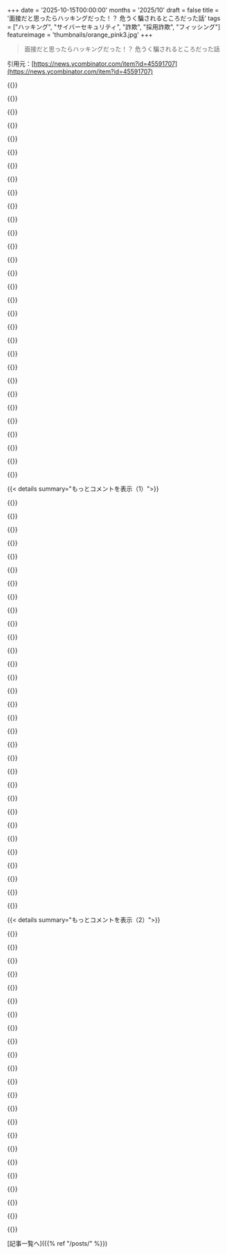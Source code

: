 +++
date = '2025-10-15T00:00:00'
months = '2025/10'
draft = false
title = '面接だと思ったらハッキングだった！？ 危うく騙されるところだった話'
tags = ["ハッキング", "サイバーセキュリティ", "詐欺", "採用詐欺", "フィッシング"]
featureimage = 'thumbnails/orange_pink3.jpg'
+++

> 面接だと思ったらハッキングだった！？ 危うく騙されるところだった話

引用元：[https://news.ycombinator.com/item?id=45591707](https://news.ycombinator.com/item?id=45591707)




{{<matomeQuote body="この記事、LLMが書いたでしょ。作者の英語力に自信がないのは分かるけど、ChatGPTに入れた元のプロンプトを読みたいんだよ。話が本当ならすごく面白いのに、作者が文章をダメにしちゃったのが残念だね。David、元のプロンプトをこのコメントへの返信としてシェアしてくれない？お願い！" userName="nubg" createdAt="2025/10/15 14:45:59" color="#45d325">}}




{{<matomeQuote body="フィードバックありがとう！実はこれ、11回も修正したんだ。<br>ClaudeとGoogle Docs連携を使ったから、チャット全体は共有できないけど、僕が最初に使ったGoogle Docはこれだよ：https://docs.google.com/document/d/1of_uWXw-CppnFtWoehIrr1ir... これと、このプロンプト↓と、システムプロンプトを使ったんだ。" userName="DavidDodda" createdAt="2025/10/15 15:58:04" color="#45d325">}}




{{<matomeQuote body="あのさ、『URLが24時間後に消えた』って部分、AIが全部作ったの？それともAIとのチャットで、君がその『24時間後に消えた』って情報を提供したの？" userName="ishouldbework" createdAt="2025/10/15 16:49:32" color="#38d3d3">}}




{{<matomeQuote body="いや、あれは僕が書いたんだ。監視スクリプトとか使って確認したわけじゃないけど、最初に試した時は生きてたのに、次の日同じ時間くらいに試したら消えてたんだよね。" userName="DavidDodda" createdAt="2025/10/15 18:07:00" color="#38d3d3">}}




{{<matomeQuote body="AIなしで書く時に備えてだけど、『setup』と『checkout』は名詞だよ。動詞として使うなら、『set up』と『check out』って2単語になるんだ。間に他の単語を挟めるかで覚えるといいよ。例えば、『set *it* up』とか『check *something* out』ね。" userName="tempestn" createdAt="2025/10/15 20:52:20" color="">}}




{{<matomeQuote body="『あなたはAI Botで、作者の書き方を真似するのが得意です。以下に記述されたトーンでコンテンツを書くのが目標です』っていうシステムプロンプトの書き方って、もっと直接的に『私の書き方を真似して。以下のトーンを使って』って言うより効果あるの？純粋な疑問。" userName="teo_zero" createdAt="2025/10/15 22:48:20" color="">}}




{{<matomeQuote body="「ひどい文章」って言うけど、この文章、僕には全然問題なく読めるし、多くの人もそう思ってるはず。なんでそんなに否定的に反応するの？文章は読みやすいし、飽きっぽい僕でも最後まで読めたよ。多くの人が賢く見せようとするような尊大な文章じゃないしね。" userName="munksbeer" createdAt="2025/10/16 13:55:02" color="">}}




{{<matomeQuote body="複合語を分割するかどうかの判断って、この方法が一般的なの？" userName="kenjackson" createdAt="2025/10/16 00:53:53" color="">}}




{{<matomeQuote body="1．ひどい文章だよ。良い文章を読んでないね。2．すぐにAIの駄作ってバレるから、信憑性が疑われる。3．作者がちゃんと書く努力をしないなら、僕らが読む努力をするのは失礼。4．こんな書き方が普通になったら、文体の多様性が死ぬし、誰にとっても良くない。5．多くの人が金のためにデタラメを量産してるから、これも本当じゃないかもね。" userName="chipsrafferty" createdAt="2025/10/17 15:37:58" color="#ff33a1">}}




{{<matomeQuote body="やばいことに、フィアンセが指摘するまで俺、これに気づかなかったんだ。それまで、ただ内容が散漫すぎるだけだと思って、ほとんどスキップしてた。最近LLM出力はあまり使ってないし、普段は「余計なこと言わず、簡潔に教えてくれ」ってお願いしてるから、こういうのを見抜く力がかなり鈍ってたみたい。たぶん、多くの普通の人がこれを見てるってことなんだろうな…めちゃくちゃ怖い。<br>ブロガーへのアドバイス：<br>書きすぎなくらい書け、書くことがなくなるまで指の赴くままに書くんだ。自己批判は後回しにして、とにかく書くことが難しすぎることなんてないはずだ。何かを説明しようとして、目標を達成する前に書くことがなくなったら、もう少しリサーチしろ。あるトピックについてあまり書けないってのは、そのトピックを十分に理解してない良い兆候だ。<br>なんとか要点にたどり着くようなゴチャゴチャな文章ができたら、それを大幅に削れ。無駄な部分を批判的に考えろ。説明したいトピックと関係ないものは全て取り除け。<br>それから、LLMに渡すんだ。書き直してもらうんじゃなくて、編集上の提案をもらったり、スペルミスやぎこちない文章を直してもらうんだ。ただし、大きな提案にはめちゃくちゃ批判的になれ！「俺が書いた」って感じがしなくなるようなものには、めちゃくちゃ批判的になれ！<br>この時点で、もう一度編集して、徹底的に精査しろ。このプロセスの一部を数回繰り返してもいい。<br>これで十分だ。投稿できる。<br>本を書きたいなら、ちゃんとした編集者を探せ。<br>ChatGPTに記事を書かせるな。" userName="Arch-TK" createdAt="2025/10/16 08:42:08" color="#ff5c5c">}}




{{<matomeQuote body="あんたのコメントを読んで衝撃を受けたよ。でもそれから、真実があるだけでなく、あんたは完全に正しかった。<br>見出しを完璧に捉えてたね。それから、その理由かもしれないことを説明してくれた。<br>さらに、なぜ元の投稿者がそうしたのかを考察してくれた。<br>そして最後に、元の投稿者に彼が使った忌まわしいプロンプトを共有するように頼むことで、彼の罪をほとんど認めさせたね。<br>---（俺のゴミはAIが書いたんじゃないけど、そのムカつくスタイルを必死に真似してみたよ）。" userName="foofoo12" createdAt="2025/10/15 18:31:15" color="#38d3d3">}}




{{<matomeQuote body="「The Operation」セクションまではLLMが書いたようには見えなかったけど、それ以降は…ああ、うん、ChatGPTだね。LLMが仕上げに使われたとしても、それでも面白い話だったけどね、笑。" userName="whatamidoingyo" createdAt="2025/10/15 14:51:33" color="#ff5c5c">}}




{{<matomeQuote body="これに賛成。俺はLLMスタイルが大嫌いなんだ。全部同じように読めるし。記事を読んで即座に気づかない人がいるってのに、全然共感できないね。せっかく面白い記事なのに、めちゃくちゃイライラする。" userName="annoying_write" createdAt="2025/10/15 14:47:23" color="#ff33a1">}}




{{<matomeQuote body="俺は言語学者じゃないけど、名詞が複合語で動詞形が二語になるような、こういう種類の言葉のほとんどに当てはまると思うな。例えば、log in、back up、break down、work outとかね。共通してるのは、二語目がin、out、up、downのどれかってことみたい。" userName="tempestn" createdAt="2025/10/16 01:59:40" color="">}}




{{<matomeQuote body="「you where absolutely right」ってところ、「where」が「were」の間違いだから、AIを真似てる人間だってことを示すのに完璧な一文かもね。AIならこんなスペルミスしないだろうし。" userName="eikowagenknecht" createdAt="2025/10/16 06:48:34" color="#ff33a1">}}




{{<matomeQuote body="フィードバックありがとう！<br>みんなのコメントから学んだ大きなことの一つだね。ブログ記事になった今のAIコンテンツより、俺が書いた元の記事の方が好きって人が多かったんだ。自分の文章にもっと自信を持つべきだね。<br>ところで、お前Arch Linuxユーザーなのにフィアンセがいるって？怪しいな :) /s" userName="DavidDodda" createdAt="2025/10/16 09:06:43" color="#ff5733">}}




{{<matomeQuote body="ちなみに、Google Docは素晴らしいね。でも実際のブログ投稿は時間の無駄だったわ。俺も生活で忙しいし、LLM出力に時間を無駄にさせられるのは全然嬉しくないね。でも、Google Docは本当に良い内容だよ。" userName="furyofantares" createdAt="2025/10/16 04:35:35" color="#38d3d3">}}




{{<matomeQuote body="“The Operation”まではコンテンツ良かったよ。AI出力によくあるパターンで、良い部分もあるけど、冗長で単調なテキストが続くんだよね。“Sloppified”って良い表現だわ。こういうAIコンテンツを読んでるって気づくと、物語に集中できなくなって、記事全体の信憑性を疑っちゃうのが残念。透明性を保ってくれてありがとう、このやり方はAIコンテンツが広がる中で役立つと思うよ。" userName="flatline" createdAt="2025/10/15 16:29:52" color="#785bff">}}




{{<matomeQuote body="普通に書けよ。AIスロップは読めたもんじゃない。" userName="chipsrafferty" createdAt="2025/10/17 15:31:29" color="">}}




{{<matomeQuote body="これ、めちゃくちゃ面白いね！投稿してくれてありがとう！" userName="mquander" createdAt="2025/10/20 22:36:26" color="">}}




{{<matomeQuote body="LLMへの“flattery”（お世辞）は、昔は重要だって言われてたんだ（3年くらいの歴史しかない分野だけどね）。そうしないとLLMが別の役割を演じちゃうからって。でも、きっとRLHFトレーニングが強くなったから、今はそこまでじゃないのかもね。" userName="zahlman" createdAt="2025/10/20 22:43:51" color="#ff5c5c">}}




{{<matomeQuote body="いいね！オリジナルは見てないけど、このAI版はバズってるね。普段シェアしないんだけど、これはシェアしたいって思ったよ。" userName="adiian" createdAt="2025/10/17 10:43:26" color="">}}




{{<matomeQuote body="Google Doc版の方が断然読みやすいって、俺も何番目かの意見として言っておくね。" userName="pcpuser" createdAt="2025/10/16 06:07:06" color="">}}




{{<matomeQuote body="正直、Google Docは情報が全部詰まってて、長さも1/4くらいだよ。LLMは教えてないことは知らないから、同じことを言うのに言葉を増やすだけで、著者の声が失われちゃうんだ。ぶっちゃけて言うと、書くのが面倒なら、人が読むのも面倒だって思うべきだよね。" userName="surprisetrex" createdAt="2025/10/16 18:02:35" color="#785bff">}}




{{<matomeQuote body="マジかよ、普通に書く方がマシに決まってるだろ。俺がおかしくなっちゃったのか？" userName="etfdeffrhjjjjj" createdAt="2025/10/15 16:12:18" color="">}}




{{<matomeQuote body="苦痛を認めてくれてありがとう。" userName="nubg" createdAt="2025/10/15 14:48:27" color="">}}




{{<matomeQuote body="普段ならAIライティングに文句言うとこだけど、作者がプロセスを共有してくれて興味深いね。" userName="oasisbob" createdAt="2025/10/15 17:53:42" color="">}}




{{<matomeQuote body="この記事、”The Operation”までは入力の言い換えだったけど、そこからAIが長くて退屈な話を作り始めたって感じだね。" userName="LordDragonfang" createdAt="2025/10/16 21:32:36" color="#ff5c5c">}}




{{<matomeQuote body="この記事めっちゃ面白いけど、AIが書いたっぽいなー。AIじゃなかったら読めなかったかもだけど、やっぱ作者自身に書いてほしかったな。無料で頑張れって言うのは無理あるけどさ、もし僕だったら自分で書くけどね。" userName="Wowfunhappy" createdAt="2025/10/15 19:50:20" color="">}}




{{<matomeQuote body="読むの超イライラする！短い文が多すぎで、”XだけでなくYも”みたいな形式ばっかじゃん。”攻撃方法は？”とか”高価なセキュリティツールじゃない。高価なアンチウイルスソフトじゃない。AIアシスタントに聞くだけだ…”みたいな引っ掛けもウザい。AI記事のパターンが分かってきて、見分けやすくなった気がするわ。" userName="cddotdotslash" createdAt="2025/10/15 20:15:14" color="#ff5c5c">}}




{{< details summary="もっとコメントを表示（1）">}}

{{<matomeQuote body="同僚からAIツールで文章を修正しろってよく言われるけど、自分の”声”を失いたくないから使わないんだよね。文章のスタイルって僕の価値だから。AIアートも同じで、まあまあのものは作れるけど、魂がなくてありきたりで味気ないじゃん。" userName="c0nsumer" createdAt="2025/10/15 20:53:30" color="">}}




{{<matomeQuote body="僕は文章が得意で、ChatGPTとかGrok、GeminiとかのAIを駆使してブログ記事書いてるよ。まずAIにアイデアを広げさせて、それから”AIっぽさ”を消して自分の”声”を出すように何度も編集するんだ。<br>自分で全部書かないのは、ライターズブロック解消と思考整理にめっちゃ役立つから！僕のブログは公開ジャーナルみたいなもんだよ。" userName="raw_anon_1111" createdAt="2025/10/15 23:21:49" color="#ff5733">}}




{{<matomeQuote body="そうなんだよ。元の記事と使ったプロンプトは僕の他のコメントで見れるよ。仕事の製品ローンチとか色々あって、この記事に全然時間かけられなかったんだ。理解してくれてありがとう。" userName="DavidDodda" createdAt="2025/10/15 20:13:53" color="#38d3d3">}}




{{<matomeQuote body="攻撃がどうやって作られたかの詳細が面白かったよ。" userName="Wowfunhappy" createdAt="2025/10/15 21:17:14" color="">}}




{{<matomeQuote body="うん、これは有益で大事な記事だよ。ここで文句言ってる人たちはバカげてるね。つまらない理由でこの記事を読まなかった人たちが、同じようなソーシャルエンジニアリングの被害に遭わないことを願うよ。" userName="jibal" createdAt="2025/10/15 22:08:11" color="">}}




{{<matomeQuote body="AIで文章を“プロっぽく”してるんだ。最近は「My CVはAIで修正したけど、内容に嘘はないよ」って言わなきゃいけなくてさ。" userName="awesome_dude" createdAt="2025/10/15 20:34:33" color="">}}




{{<matomeQuote body="君の言う通り、書き方って個性的だよね。AIが書くと最適化された特定のスタイルになっちゃう。文法修正とかにはAIもアリだけど、自分の文章って感じは欲しいじゃん？<br>良いブログ記事を書くのに英語力なんてそこまでいらないし、AIに頼りすぎるのは正直悲しいよ。書くのは時間かかるけど、その価値はある！<br>P.S.: AIっぽい書き方で誤解される人もいるだろうけど、問題はAIかどうかより、そのスタイルが味気ないってことかもね。" userName="jchw" createdAt="2025/10/15 20:53:18" color="#ff5733">}}




{{<matomeQuote body="AIには文法とスペル修正だけ頼んで、変更は自分で手動で適用してるよ。つまり、y2k以降のワードプロセッサとやってること変わらないんだよね？" userName="genghisjahn" createdAt="2025/10/15 21:13:40" color="">}}




{{<matomeQuote body="AIヘルプについてグチグチ言ってるの、AI自体よりもよっぽどうざいし気が散るんだけど。" userName="anonymars" createdAt="2025/10/15 23:46:48" color="">}}




{{<matomeQuote body="「この記事はすごく面白いのにAIが書いた気がしてならないんだよね。文体にそれっぽい特徴が全部出てる」ってさ。<br>悲しいことに、AIの文章が世に溢れたら、人間もAIみたいに話し始めるんだろうね。それが新しいコミュニケーションの標準になるんだよ。" userName="rdtsc" createdAt="2025/10/15 20:35:53" color="#ff33a1">}}




{{<matomeQuote body="「書き終わる頃には、まるで自分が書いたみたいに聞こえる」って言うけど、作家の僕からしたらすごく悲しいね。<br>僕が自分らしい文章を書く方法は、自分で書くことだよ。それが僕を作家にしてるんだから。君のやり方は文章を作るのには生産的だけど、それは君が“書いたもの”じゃないだろ？" userName="baubino" createdAt="2025/10/16 00:54:53" color="#38d3d3">}}




{{<matomeQuote body="ふーん、なんでそんなこと言わなきゃいけないの？CVって、超完璧に仕上げるものだし、他の文章と一貫してる必要なんてなくない？" userName="anon84873628" createdAt="2025/10/15 21:10:22" color="">}}




{{<matomeQuote body="じゃあ、普通のワードプロセッサ使えばよくない？そっちの方が楽そうじゃん（僕が見落としてるメリットがあるなら別だけど）。ワードプロセッサの校正機能って、承認・拒否機能付きのUIがあるから、勝手に段落いじられたりしないしね。" userName="wizzwizz4" createdAt="2025/10/15 21:24:25" color="">}}




{{<matomeQuote body="君のコメント、AIが生成したみたいだね。使われてる言葉とか、これまで見たAIエッセイから分かるよ。<br>でも真面目な話、誰だって適当に「これAIだろ」って言えちゃうんだよね。ちゃんと読んでるか分からないし。特定の記号（例: /—/）でAIって決めつける人もいるし、ただ長いからって生成されたって思う人もいるんだよ。<br>https://xkcd.com/3126/" userName="fragmede" createdAt="2025/10/16 00:07:28" color="#38d3d3">}}




{{<matomeQuote body="個人的には、AIの投稿（元の記事じゃなくてね）は禁止かフラグ付けして消してほしいな。安っぽいコンテンツマーケティングの個人版みたいなもんだよ。<br>AIが出る前は、マーケターが書いた空虚な宣伝記事がトップページに来るなんてなかったし。今や誰でもそういうスパムまがいの言葉を使えるからって、許される理由にはならないはずだろ。" userName="andy99" createdAt="2025/10/15 21:06:16" color="#ff5c5c">}}




{{<matomeQuote body="次回は元の執筆とプロンプトだけ投稿すればいいんじゃない？<br>LLMでの変換って、読者の時間を無駄にする以外にどんな価値があるんだ？" userName="g-b-r" createdAt="2025/10/15 20:42:28" color="#ff5c5c">}}




{{<matomeQuote body="全く同意。みんな落ち着けよ。コメントで詐欺について議論されるかと思ったのに、残念ながら全然ない。読むの時間の無駄だし、元の記事よりずっとイライラするわ。" userName="mat_b" createdAt="2025/10/16 03:56:03" color="">}}




{{<matomeQuote body="大事なのはね、すぐに質問するとLLMは自分の声を使っちゃうんだ。でも、自分の文章から大量のデータを与えて、話し方のパターンを学習させると、もっと筆者の声に似せてくれる。Trumpのモノマネができるのと同じで、大量の例が必要ってこと。LLMは良いアウトプットを出すには大量のインプットが必要なんだよ。" userName="madsprite" createdAt="2025/10/15 21:20:12" color="#45d325">}}




{{<matomeQuote body="AIがAIっぽいかを判断できるってのは信じないね。何度もAIが書いたダメな文章を食わせても、AIじゃないって言い張るんだから。こういう流れはPRレビューでインターンがやったような感じで、何か投げつけたくなる。どうか自分の言葉を使ってくれ。君の言葉は素晴らしいし、思ってるよりずっと良いんだよ。" userName="rustystump" createdAt="2025/10/16 02:18:27" color="#45d325">}}




{{<matomeQuote body="GPTを使うと、AIっぽいって感じるのは本当だよね。どのAIもAIっぽい文章を出すけど、GPTが一番悪名高い。10倍はひどいね。「明らかにAI」って文章に出くわすと、「手書きしてくれたらなあ」じゃなくて、「おいおい、Claudeくらい使えよ！」って思っちゃう。（本当の解決策はベーステキストモデルだけど、それはまた別の話だね。）" userName="andai" createdAt="2025/10/15 20:20:30" color="#45d325">}}




{{<matomeQuote body="だったらなんでわざわざそんなことするんだ？俺には、今まで書いたあらゆる文章で訓練された言語モデルが、耳の間に座ってるんだぜ。" userName="asdff" createdAt="2025/10/15 21:39:26" color="">}}




{{<matomeQuote body="みんな自分の文章に自信がないことが多いよね。でも、LLMに食わせて一貫性のある文章が出てくるなら、君の文章は十分公開できるレベルってことだよ。" userName="wizzwizz4" createdAt="2025/10/15 21:26:47" color="">}}




{{<matomeQuote body="いくつかのタイプの間違いを検出するのにWordよりはるかに優れてる。Wordは基本的な文法を超えたハードコードされたルールしか持ってない。LLMは意味論に基づいて動作するから、「文法的に正しいけど、文脈からして明らかに間違った言葉を使ってる」みたいなエラーも拾ってくれるんだ。" userName="ACCount37" createdAt="2025/10/15 22:05:32" color="#ff33a1">}}




{{<matomeQuote body="https://chatgpt.com/share/68f065f4-f5ac-8010-81c1-faf4218e5c...<br>https://chatgpt.com/share/68f0666a-2bf0-8010-9d35-2ac4bdc870...<br>この記事は2020年に書かれたものなんだ。<br>https://chatgpt.com/share/68f06775-c570-8010-af7b-29531a22fd...<br>元の記事<br>https://www.yourmembership.com/blog/tips-effective-board-mee...<br>GeminiやGrokからのリンクは共有できないけど、両方とも最初の記事はAI生成、2番目は人間が書いた可能性が高いってすぐにフラグ立てたよ。ここではChatGPTに2010年の古いPDF「97 Things a software engineer should know」の形式で書き直すよう指示しただけで、GrokにAI生成っぽく聞こえるか聞いたら（そう聞こえた）、GrokにAIの特徴を削除するよう頼んで（やっぱりemダッシュは残ってた）、それをChatGPTに戻したんだ。<br>https://chatgpt.com/share/68f06cec-3a20-8010-8178-a69695db16...<br>少し人間が編集したり、より良いプロンプトを使ったりしたら、見分けられると思う？" userName="raw_anon_1111" createdAt="2025/10/16 03:34:45" color="#785bff">}}




{{<matomeQuote body="もし直接聞かれたら、特に面接なんかでは正直に答えるべきだね。そうすればAI使用に関する揚げ足取りは止まって、自分のスキルに集中できるでしょ。" userName="fn-mote" createdAt="2025/10/15 21:15:10" color="#785bff">}}




{{<matomeQuote body="口で言うなら自分もやれよ。情報があるのに的外れな非難する意味ないじゃん。このスレッドで著者が返信してるんだからさ。反論する必要ないし、非難は根拠なしじゃないよ。<br>https://news.ycombinator.com/item?id=45594554" userName="jchw" createdAt="2025/10/16 00:12:52" color="">}}




{{<matomeQuote body="そんなことLLMに任せるなんて無理だね。正しいことを間違ったことに変えるように説得されることの方が、本当の間違いを見つけるより多いと思うよ。まあ人それぞれだけどね。" userName="wizzwizz4" createdAt="2025/10/15 22:08:06" color="">}}




{{<matomeQuote body="外国人の部下がいるんだけど、Englishの話し方が個性的でよかったんだ。でも、書く文の個性がなくなってきたから、LLM使ってるか聞いたらそうだった。<br>ネイティブだから俺は楽だけど、彼らは大変だよね。元のスタイルに戻るようLLMの使い方は変えてくれたけど、マネージャーとして言うべきだったか今でも悩むよ。<br>君が自分の声を保っててくれて嬉しいよ。" userName="troyvit" createdAt="2025/10/15 22:12:43" color="#45d325">}}




{{<matomeQuote body="LinkedInのMykola Yanchiiってプロフ、全然本物っぽくないよ！<br>「もっと見る」→「このプロフィールについて」で見ると怪しい点だらけ。<br>2025年5月参加、連絡先や写真が最近更新とかね。LinkedIn認証マークがPersonaで検証されてるのも怪しい。<br>Personaのサービス自体に問題があって、Cyber犯罪者が悪用してるかも。<br>職歴が古くても1年未満の履歴でPersonalチェックマークがあるプロフは信用しちゃダメだよ。<br>https://www.linkedin.com/in/mykola-yanchii-430883368/overlay..." userName="devy" createdAt="2025/10/15 14:57:33" color="#38d3d3">}}




{{<matomeQuote body="アカウント作って、時間をかけて育てればいいんだよ。<br>古参アカウントはLinkedInだけじゃなく、いろんな分野で信用されるための良い指標だからね。<br>例えば、俺はweb.archive.orgで会社のドメインの歴史を調べたりするよ。HNでも、若いアカウント（緑色のテキスト）は、何年もいる人たちより、荒らしたりデマを広めたりすることが多いんだ。" userName="Aurornis" createdAt="2025/10/15 15:43:26" color="#45d325">}}

{{</details>}}




{{< details summary="もっとコメントを表示（2）">}}

{{<matomeQuote body="古参アカウントが多くの分野で良い指標ってのは、その通り。<br>アメリカの3大信用情報機関もこれで身元を確認してるんだよ。<br>居住履歴とか分散型インターネットでの存在って、偽造するのが一番難しいからね。" userName="devy" createdAt="2025/10/15 15:56:59" color="#ff5c5c">}}




{{<matomeQuote body="PSA: LinkedInにログインしててプロフをクリックすると、オーナーに訪問が登録されるから気をつけてね。<br>新しいターゲットを集めるのに使われちゃうかもよ。<br>あと、この偽名が変って言うけど、ウクライナ語の「ニコライ・ヤンチー」の音訳だよ。この名前のリアルな人もいるしね。<br>https://life.ru/p/1490942" userName="georgecmu" createdAt="2025/10/15 19:32:10" color="#45d325">}}




{{<matomeQuote body="設定を変えれば、誰が見たか相手にバレないように表示できるよ。" userName="physicsguy" createdAt="2025/10/15 20:09:38" color="">}}




{{<matomeQuote body="認証バッジをクリックすると、その人が職務経歴の認証を持ってるか確認できるよ。<br>もし認証してないなら、それは怪しいサインだね。<br>俺も今まで気にしてなかったけど、これからは注意するわ。" userName="koakuma-chan" createdAt="2025/10/15 15:06:01" color="#785bff">}}




{{<matomeQuote body="プロフィールを操作してた人がDFEしたっぽいな。だから、ちゃんとアーカイブしとくべきなんだよ。" userName="bitwize" createdAt="2025/10/15 17:05:19" color="">}}




{{<matomeQuote body="でも、金払えばまた自分のプロフィールに誰がクリックしたか全部見れるようになるんじゃないの？" userName="blindriver" createdAt="2025/10/16 02:17:03" color="">}}




{{<matomeQuote body="2025年にFacebookで10年以上活動してたアカウントが、いきなりBANされたり削除されたりしたやつらがお前を称えるよ、ってことかな。" userName="mapt" createdAt="2025/10/15 17:20:54" color="">}}




{{<matomeQuote body="DFEは「deleted everything」のことだよ。このURLで詳細が見れるよ：https://www.urbandictionary.com/define.php?term=dfe" userName="fsckboy" createdAt="2025/10/15 17:09:10" color="#45d325">}}




{{<matomeQuote body="へー、LinkedInにそんな仕組みがあるなんて知らなかったよ！これって前の雇用主がやるものなの？" userName="ohman876" createdAt="2025/10/15 15:12:12" color="">}}




{{<matomeQuote body="なんで答えを検閲するんだよ？FはFuckingのFだよ。つまりDFEはDelete Fucking Everythingってことだろ。" userName="sethammons" createdAt="2025/10/15 17:26:36" color="#785bff">}}




{{<matomeQuote body="UKでも同じような状況で、Digital IDがまた問題になってるんだ。EU諸国みたいに暗号署名が身元と紐付いてないから、5年分の住所履歴とか公共料金の請求書、銀行の明細、パスポート、運転免許証が必要になるんだよ。Experianとかが全部情報を持ってるし、身元調査機関もそれに頼ってるんだ。" userName="ljm" createdAt="2025/10/15 17:26:15" color="#45d325">}}




{{<matomeQuote body="これって正確じゃないと思うな。プライバシー設定でセミプライベートかプライベートモードにすれば、LinkedIn Premium会員のプロフィールを見ても自分の閲覧履歴は表示されないよ。でも、その大きなデメリットは、非会員の場合、自分のプロフィール解析が全く見れなくなることだね。このヘルプ記事に詳しく載ってるよ：https://www.linkedin.com/help/linkedin/answer/a568195/" userName="layman51" createdAt="2025/10/16 03:40:32" color="#45d325">}}




{{<matomeQuote body="俺の10年以上使ってる唯一のRedditアカウントも、内容が全部削除されて「これはエラーでした、異議申し立てが認められました」ってなったことあるよ。この先、カフカ的なBlack Mirrorみたいな信頼や評判の問題が起こるんじゃないかって心配だね。" userName="Terr_" createdAt="2025/10/15 17:44:30" color="">}}




{{<matomeQuote body="「経験豊富なアカウントは信頼できる」って言うけどさ、Google、Ebay、Amazonみたいな大手企業はアカウントの古さとか信頼性なんて全然気にしてないんだよ。俺がトラブルになった時も、長年使ってたアカウントなのに何の考慮もされずに、Googleからは32日間ロックアウト、Ebayからは切り捨てられた。企業は顧客のことなんかどうでもよくて、儲けと法的なことしか考えてないってのが本音なんだよ。" userName="citizenpaul" createdAt="2025/10/15 18:10:45" color="#ff33a1">}}




{{<matomeQuote body="まさにこれ。詐欺師の手口はいくつかあるけど、最終的には必ず「技術的な」面接で、変なリポジトリのコードを実行させるって流れになるんだよな。最近は念のため、ほぼ全員のLinkedInプロフィール作成日をチェックしてる。もし数年以内に作られたプロフィールなら、もうその時点でやり取りは終わりにしてるわ。" userName="pllbnk" createdAt="2025/10/15 19:15:01" color="#ff5c5c">}}




{{<matomeQuote body="「居住歴とかネット上の存在って偽装が一番難しい」って言うけど、それってちゃんと計画すればできるよ。昔の映画か何かで、何十年もかけて架空の身分を作り上げて売るってキャラがいたし、デジタルのことなら自動化すれば簡単だろうな。" userName="cortesoft" createdAt="2025/10/15 17:54:50" color="">}}




{{<matomeQuote body="投稿者のLinkedInの投稿にある地図、これAIが作ったやつだろうな。UAEをバングラデシュに置いてるし。https://www.linkedin.com/posts/mykola-yanchii-430883368_hiri...<br>とにかく、面接で課題とかプロジェクトを要求するのって良くないって理由に、今回の件も追加だね。" userName="lawlessone" createdAt="2025/10/15 17:17:24" color="#38d3d3">}}




{{<matomeQuote body="いつか企業も、良いカスタマーサービスが実は儲かるって気づけば、めっちゃ成功するだろうにね。残念ながら、今はみんな顧客をぞんざいに扱ってる。俺、Google Fiの「Enshittification」について論文書こうかと思ってるんだよ。誰かアイデアを探してるなら、サービスってさ、実は穴場なんだぜ。" userName="resize2996" createdAt="2025/10/15 18:56:12" color="#ff5c5c">}}




{{<matomeQuote body="面接にはEC2インスタンスを立ち上げるだけだよ。" userName="zeven7" createdAt="2025/10/15 20:14:43" color="">}}




{{<matomeQuote body="やばい、このチーム写真、幽霊みたいな指があるぞ。https://www.linkedin.com/feed/update/urn:li:activity:7379209...<br>LinkedInの会社写真見るときは、指が変じゃないかチェックしとけよ。" userName="bwfan123" createdAt="2025/10/15 18:12:04" color="">}}




{{<matomeQuote body="「アカウント作って寝かせとけ」って言うけど、それってそういう「アカウント熟成」サービスを雇うってこと？だって、3年もアカウントを更新し続けて、色々な情報も最新にして、やっと利益を得られるって、現実的じゃないだろ。" userName="marcosdumay" createdAt="2025/10/15 16:47:31" color="">}}




{{<matomeQuote body="まともな政府なら、今頃は手動の身元管理とか、NSAによるソフトウェアの防御強化、独禁法、郵便銀行、自動確定申告、そして様々なデータ保護法とか、色々やってるはずなのにね。Equifaxのデータ漏洩なんて、株主は全株失うか、起訴されてもおかしくなかった。結局、企業の力に頼ってる年老いた自己愛的な指導者たちのせいで、ファシズムが入り込んできてるんだよ。" userName="mapt" createdAt="2025/10/15 21:00:48" color="">}}

{{</details>}}



[記事一覧へ]({{% ref "/posts/" %}})
